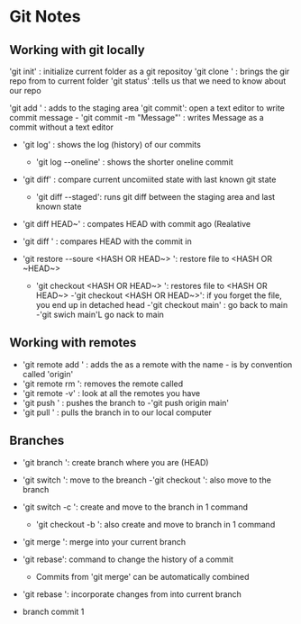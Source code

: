 # Git Notes

## Working with git locally

'git init' : initialize current folder as a git repositoy
'git clone <URL>' : brings the gir repo from <URL> to current folder
'git status' :tells us that we need to know about our repo

'git add <FILE>' : adds <FILE> to the staging area
'git commit': open a text editor to write commit message
	- 'git commit -m "Message"' : writes Message as a commit without a text editor
- 'git log' : shows the log (history) of our commits
	- 'git log --oneline' : shows the shorter oneline commit 

- 'git diff' : compare current uncomiited state with last known git state
	- 'git diff --staged': runs git diff between the staging area and last known state
- 'git diff HEAD~<NUMBER>' : compates HEAD with commit <NUMBER> ago (Realative
- 'git diff <HASH>' : compares HEAD with the commit in <HASH>

- 'git restore --soure <HASH OR HEAD~> <FILE>': restore file to <HASH OR ~HEAD~>
	- 'git checkout <HASH OR HEAD~> <FILE>': restores file to <HASH OR HEAD~>
		-'git checkout <HASH OR HEAD~>': if you forget the file, you end up in detached head
		-'git checkout main' : go back to main
		-'git swich main'L go nack to main

## Working with remotes

- 'git remote add <NAME> <URL>' : adds the <URL> as a remote with the name <NAME>
	-<NAME> is by convention called 'origin'
- 'git remote rm <NAME>': removes the remote called <NAME>
- 'git remote -v' : look at all the remotes you have
- 'git push <WHERE> <WHAT>' : pushes the <WHAT> branch to <WHERE>
	-'git push origin main'
- 'git pull <WHERE> <WHAT>' : pulls the <WHAT> branch in <WHERE> to our local computer

## Branches

- 'git branch <NAME>': create branch <NAME> where you are (HEAD)
- 'git switch <NAME>': move to the breanch <NAME>
	-'git checkout <NAME>': also move to the branch <NAME>
- 'git switch -c <NAME>': create and move to the branch <NAME> in 1 command
	- 'git checkout -b <NAME>': also create and move to branch <NAME> in 1 command

- 'git merge <BRANCH>': merge <BRANCH> into your current branch
- 'git rebase': command to change the history of a commit
	- Commits from 'git merge' can be automatically combined
- 'git rebase <BRANCH>': incorporate changes from <BRANCH> into current branch

- branch commit 1

